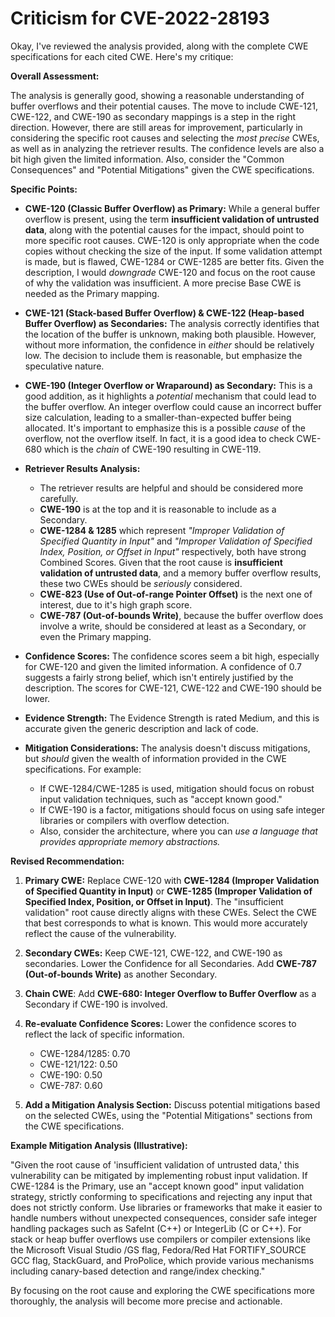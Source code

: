 # Criticism for CVE-2022-28193

Okay, I've reviewed the analysis provided, along with the complete CWE specifications for each cited CWE. Here's my critique:

**Overall Assessment:**

The analysis is generally good, showing a reasonable understanding of buffer overflows and their potential causes. The move to include CWE-121, CWE-122, and CWE-190 as secondary mappings is a step in the right direction. However, there are still areas for improvement, particularly in considering the specific root causes and selecting the *most precise* CWEs, as well as in analyzing the retriever results.  The confidence levels are also a bit high given the limited information. Also, consider the "Common Consequences" and "Potential Mitigations" given the CWE specifications.

**Specific Points:**

*   **CWE-120 (Classic Buffer Overflow) as Primary:**  While a general buffer overflow is present, using the term **insufficient validation of untrusted data**, along with the potential causes for the impact, should point to more specific root causes. CWE-120 is only appropriate when the code copies without checking the size of the input. If some validation attempt is made, but is flawed, CWE-1284 or CWE-1285 are better fits.  Given the description, I would *downgrade* CWE-120 and focus on the root cause of why the validation was insufficient. A more precise Base CWE is needed as the Primary mapping.

*   **CWE-121 (Stack-based Buffer Overflow) & CWE-122 (Heap-based Buffer Overflow) as Secondaries:** The analysis correctly identifies that the location of the buffer is unknown, making both plausible.  However, without more information, the confidence in *either* should be relatively low.  The decision to include them is reasonable, but emphasize the speculative nature.

*   **CWE-190 (Integer Overflow or Wraparound) as Secondary:** This is a good addition, as it highlights a *potential* mechanism that could lead to the buffer overflow. An integer overflow could cause an incorrect buffer size calculation, leading to a smaller-than-expected buffer being allocated.  It's important to emphasize this is a possible *cause* of the overflow, not the overflow itself. In fact, it is a good idea to check CWE-680 which is the *chain* of CWE-190 resulting in CWE-119.

*   **Retriever Results Analysis:**
    *   The retriever results are helpful and should be considered more carefully.
    *   **CWE-190** is at the top and it is reasonable to include as a Secondary.
    *   **CWE-1284 & 1285** which represent *"Improper Validation of Specified Quantity in Input"* and *"Improper Validation of Specified Index, Position, or Offset in Input"* respectively, both have strong Combined Scores. Given that the root cause is **insufficient validation of untrusted data**, and a memory buffer overflow results, these two CWEs should be *seriously* considered.
    *   **CWE-823 (Use of Out-of-range Pointer Offset)** is the next one of interest, due to it's high graph score.
    *   **CWE-787 (Out-of-bounds Write)**, because the buffer overflow does involve a write, should be considered at least as a Secondary, or even the Primary mapping.

*   **Confidence Scores:** The confidence scores seem a bit high, especially for CWE-120 and given the limited information.  A confidence of 0.7 suggests a fairly strong belief, which isn't entirely justified by the description. The scores for CWE-121, CWE-122 and CWE-190 should be lower.

*   **Evidence Strength:** The Evidence Strength is rated Medium, and this is accurate given the generic description and lack of code.

*   **Mitigation Considerations:** The analysis doesn't discuss mitigations, but *should* given the wealth of information provided in the CWE specifications.  For example:
    *   If CWE-1284/CWE-1285 is used, mitigation should focus on robust input validation techniques, such as "accept known good."
    *   If CWE-190 is a factor, mitigations should focus on using safe integer libraries or compilers with overflow detection.
    *   Also, consider the architecture, where you can *use a language that provides appropriate memory abstractions.*

**Revised Recommendation:**

1.  **Primary CWE:** Replace CWE-120 with **CWE-1284 (Improper Validation of Specified Quantity in Input)** or **CWE-1285 (Improper Validation of Specified Index, Position, or Offset in Input)**. The "insufficient validation" root cause directly aligns with these CWEs. Select the CWE that best corresponds to what is known. This would more accurately reflect the cause of the vulnerability.

2.  **Secondary CWEs:** Keep CWE-121, CWE-122, and CWE-190 as secondaries. Lower the Confidence for all Secondaries. Add **CWE-787 (Out-of-bounds Write)** as another Secondary.

3.  **Chain CWE**: Add **CWE-680: Integer Overflow to Buffer Overflow** as a Secondary if CWE-190 is involved.

4.  **Re-evaluate Confidence Scores:** Lower the confidence scores to reflect the lack of specific information.
    *   CWE-1284/1285: 0.70
    *   CWE-121/122: 0.50
    *   CWE-190: 0.50
    *   CWE-787: 0.60

5.  **Add a Mitigation Analysis Section:** Discuss potential mitigations based on the selected CWEs, using the "Potential Mitigations" sections from the CWE specifications.

**Example Mitigation Analysis (Illustrative):**

"Given the root cause of 'insufficient validation of untrusted data,' this vulnerability can be mitigated by implementing robust input validation. If CWE-1284 is the Primary, use an "accept known good" input validation strategy, strictly conforming to specifications and rejecting any input that does not strictly conform. Use libraries or frameworks that make it easier to handle numbers without unexpected consequences, consider safe integer handling packages such as SafeInt (C++) or IntegerLib (C or C++). For stack or heap buffer overflows use compilers or compiler extensions like the Microsoft Visual Studio /GS flag, Fedora/Red Hat FORTIFY_SOURCE GCC flag, StackGuard, and ProPolice, which provide various mechanisms including canary-based detection and range/index checking."

By focusing on the root cause and exploring the CWE specifications more thoroughly, the analysis will become more precise and actionable.